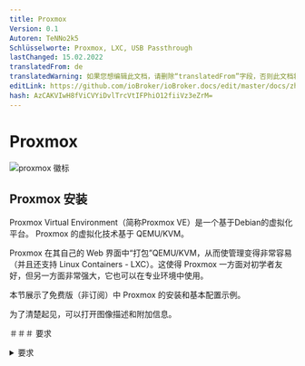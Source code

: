 ```yaml
---
title: Proxmox
Version: 0.1
Autoren: TeNNo2k5
Schlüsselworte: Proxmox, LXC, USB Passthrough
lastChanged: 15.02.2022
translatedFrom: de
translatedWarning: 如果您想编辑此文档，请删除“translatedFrom”字段，否则此文档将再次自动翻译
editLink: https://github.com/ioBroker/ioBroker.docs/edit/master/docs/zh-cn/install/proxmox.md
hash: AzCAKVIwH8fViCVYiDvlTrcVtIFPhiO12fiiVz3eZrM=
---
```

# Proxmox
![proxmox 徽标](../../de/install/media/proxmox/Proxmox-logo-860.png)

## Proxmox 安装
Proxmox Virtual Environment（简称Proxmox VE）是一个基于Debian的虚拟化平台。 Proxmox 的虚拟化技术基于 QEMU/KVM。

Proxmox 在其自己的 Web 界面中“打包”QEMU/KVM，从而使管理变得非常容易（并且还支持 Linux Containers - LXC）。这使得 Proxmox 一方面对初学者友好，但另一方面非常强大，它也可以在专业环境中使用。

本节展示了免费版（非订阅）中 Proxmox 的安装和基本配置示例。

为了清楚起见，可以打开图像描述和附加信息。

＃＃＃ 要求
<details><summary>要求</summary>

- 64 位 CPU
- CPU 和主板必须支持 Intel VT/AMD-V 进行虚拟化并在 bios 中激活。
- 1 GB RAM（仅适用于 Proxmox） - 根据要操作的虚拟机数量，这里当然需要更多 RAM。因此，建议至少 8 GB，最好是 16 GB 的 RAM。

</详情>

### 创建 ISO 映像/可启动 U 盘
首先，您需要一个 ISO 映像，可以从 [Proxmox 下载页面](https://www.proxmox.com/de/downloads/category/iso-images-pve) 下载。

<details><summary>Proxmox ISO</summary>

![proxmox-iso](../../de/install/media/proxmox/proxmox-iso.png)

</详情>

安装时，必须使用此 ISO 映像创建可引导的 U 盘。这应该至少有 2 GB 的内存。有几种方法可以创建可启动棒，请参阅[准备安装介质](https://pve.proxmox.com/wiki/Prepare_Installation_Media#_instructions_for_windows)

＃＃＃ 安装
系统必须在 UEFI/BIOS 中进行配置，以便可以从 USB 设备启动。插入 U 盘后，过一会儿会出现 Proxmox 安装菜单（如果没有，您也可以手动指定 U 盘作为引导介质（在大多数主板上，您可以使用 F8 或 F11 进行此操作）。

**Install Proxmox VE** 现在只需在安装菜单中选择。

<details><summary>安装菜单</summary>

![安装菜单](../../de/install/media/proxmox/installationsmenü.png)

</详情>

下一步是同意使用条款 (EULA)。

<details><summary>猫头鹰</summary>

![猫头鹰](../../de/install/media/proxmox/eula.png)

</详情>

下一步是选择要安装 Proxmox 的硬盘。如果服务器上安装了多个硬盘，请务必选择正确的硬盘！

<details><summary>硬盘的选择</summary>

![磁盘选择](../../de/install/media/proxmox/festplattenauswahl.png)

</详情>

使用**按钮选项**，您还可以为安装硬盘指定其他参数：

<details><summary>高级硬盘选项</summary>

![硬盘选项](../../de/install/media/proxmox/harddisk-options.png)

</详情>

Proxmox 使用 [逻辑卷管理器](https://de.wikipedia.org/wiki/Logical_Volume_Manager) (LVM)。借助此时的扩展选项，可以详细配置 LVM 等。
安装程序创建一个名为 pve 的卷组 (VG) 和名为 root 的附加逻辑卷 (LV)（此处安装 Proxmox 本身）、数据（存储 VM 的虚拟磁盘的存储）和交换（此处存储交换文件）。

<details><summary>使用高级设置，可以在此处指定某些参数：</summary>

- 文件系统：在这里您可以选择文件系统。这里的默认值为 ext4，在大多数情况下这是一个不错的选择。如果主机系统上有多个可用硬盘（以及大量 RAM），则具有适当 RAID 级别的 zfs 选项在这里很有意义。但是，在这种情况下，您应该从根本上处理 ZFS。
- hdsize：指定应用于 Proxmox 的总硬盘大小。这里你通常选择完整的硬盘大小，除非你以后想添加更多的分区。
- swapsize：确定交换卷的大小。这里的标准是与内置内存大小相同，但最小为 4 GB，最大为 8 GB。
- maxroot：指定根卷（Proxmox 本身）的最大大小。 **这里要提一下，在基础安装中，后面需要的模板和ISO镜像也存放在这里。**
- minfree：LVM 卷组 pve 上剩余的可用空间。如果磁盘大于 128 GB，则默认保留 16 GB（LVM 总是需要一些可用空间来创建快照）。
- maxvz：指定数据量的最大大小。

</详情>

通常，您可以将所有选项保留为默认设置（即此处未指定任何内容）。这些已经为大多数安装进行了优化设置。

为 Proxmox 选择硬盘后，将查询本地化选项（国家、时间和相关的键盘布局）：

<details><summary>本土化</summary>

![地点](../../de/install/media/proxmox/location.png)

</详情>

然后输入 root 用户的密码。此处还要求提供电子邮件地址。这用于在收到重要系统消息时向此处指定的地址发送电子邮件。但是，这不一定是真实的电子邮件地址（作为管理员，您将不再通过电子邮件收到重要系统事件的通知）。

<details><summary>密码和邮箱</summary>

![密码](../../de/install/media/proxmox/password.png)

</详情>

安装程序的下一步处理网络设置。必须在此处输入静态 IP 地址（无 DHCP）。这包括 IP 地址本身（以 CIDR 表示法）、网关 IP（通常是路由器的 IP 地址）和要使用的 DNS 服务器（在私有环境中通常也是路由器的 IP 地址）。 Proxmox 通常会自动检测网络。

<details><summary>网络</summary>

![网络](../../de/install/media/proxmox/network.png)

</详情>

最后显示安装摘要：

<details><summary>概括</summary>

![概括](../../de/install/media/proxmox/zusammenfassung.png)

</详情>

通过检查设置并单击安装来安装系统。

<details><summary>安装</summary>

![安装](../../de/install/media/proxmox/installation.png)

</详情>

稍等片刻后，安装完成，必须重新启动系统（事先移除带有 ISO 映像的 U 盘）。

然后你会看到终端。此处已显示有关现在如何访问系统的说明：

<details><summary>安慰</summary>

![安慰](../../de/install/media/proxmox/konsole.png)

</详情>

现在它在浏览器中继续（例如 https://10.1.1.89:8006）。但是，首先会显示警告。这是因为在安装过程中生成了自签名证书，浏览器当然不知道。此时您可以放心地忽略此消息 - 无论如何，连接都是通过 HTTPS 加密的。消息本身取决于浏览器。在此示例中，单击 **Advanced** 然后单击 **Continue to 10.1.1.89(unsafe)**

<details><summary>隐私错误</summary>

![隐私错误](../../de/install/media/proxmox/datenschutzfehler.png)

</详情>

然后使用 root 用户和安装期间选择的密码进行登录。您可以在这里**先**切换语言为德语，否则Proxmox界面将显示为英文，您不必再次输入您的用户名和密码。

<details><summary>登记</summary>

![注册](../../de/install/media/proxmox/anmeldung.png)

</详情>

登录后，您将立即收到一条消息，提示您没有对此服务器的有效订阅。此消息首先通过单击确定来确认。

<details><summary>订阅</summary>

![订阅](../../de/install/media/proxmox/subskription.png)

</详情>

现在必须调整 Proxmox 包源以便接收更新。

<details><summary>包源</summary>

![包源](../../de/install/media/proxmox/paketquellen.png)

</详情>

为此，将 **Non-Subscription-Repository** 添加到包源中。这可以在 `Updates > Repositories` 下的 Proxmox 实例菜单中完成。可以使用 Add 按钮添加非订阅存储库：

<details><summary>非订阅</summary>

![没有订阅](../../de/install/media/proxmox/no-subscription.png)

</详情>

现在应该停用 **Enterprise Repository**。为此，只需在存储库视图中选择 pve-enterprise 存储库，然后单击 **Deactivate** 按钮。

存储库的配置如下所示：

<details><summary>企业资料库</summary>

![企业](../../de/install/media/proxmox/enterprise.png)

</详情>

＃＃＃ 更新
更改软件包来源后，应进行第一次系统更新。最好的方法是通过 Web 界面：

<details><summary>更新</summary>

![更新](../../de/install/media/proxmox/updates.png)

</详情>

只需选择所需的 Proxmox 节点（例如“pve”），然后单击更新下的**更新**。这是所谓的任务查看器打开的地方，当系统上执行任何活动时，它总是显示。现在可以再次关闭任务查看器。顺便说一句，当显示任务查看器时，您不必等到任务完成（“TASK OK”），但始终可以直接再次关闭此对话框 - 任务本身继续在后台运行。
如果更新现在可用，则可以通过单击**升级**来导入它们。

Web 控制台将在此处打开，您可以监控进度。

<details><summary>网络控制台</summary>

![网络控制台](../../de/install/media/proxmox/web-konsole.png)

</详情>

当然也可以通过命令行（例如通过 SSH）更新 Proxmox 服务器：

~~~ apt update && apt dist-upgrade ~~~

这里唯一重要的是您使用 **apt dist-upgrade**（在“普通”Debian/Ubuntu 机器上，您倾向于使用 apt upgrade）。但是，“dist 升级”对于 Proxmox 很重要，因为运行 Proxmox 所需的依赖关系在这里得到了更好的解决。

在这方面，Proxmox 现在已经完成了基本配置。如果您想更广泛地处理 Proxmox，值得一看 [Proxmox Wiki](https://pve.proxmox.com/wiki/Main_Page) 或前往[官方论坛](https://forum.proxmox.com/)。

---

## Proxmox - 创建一个虚拟 Qemu/KVM 机器 (VM) + ioBroker 安装之后
本示例指南展示了如何创建 [虚拟机](https://pve.proxmox.com/wiki/Qemu/KVM_Virtual_Machines) (debian11)，然后在其中安装 ioBroker。

当然可以使用 Ubuntu 代替 Debian，但请确保使用 Ubuntu Server **LTS 版本**。

为了清楚起见，可以打开图像描述和附加信息。

### 1 - 下载 ISO 映像
首先，需要一个[ISO 映像](https://www.debian.org/distrib/)（64 位 PC Netinst-ISO），它必须在基本安装中加载到根目录（本地）（如果没有创建其他驱动器）。

为此，请转到本地 > ISO 映像。那里有两个选择。

- 之前存储在计算机上的 ISO，可以通过 **Upload** 按钮加载到 Proxmox 主机上。
- **从 URL 下载** 可以通过 URL 将 ISO 直接上传到主机。为此，复制 64 位 PC Netinst-ISO 的链接地址（鼠标右键），插入 URL 并单击 **Query URL** 以检索它。最后点击 **Download**，即可直接下载 ISO。

<details><summary>下载 ISO</summary>

![vm-iso](../../de/install/media/proxmox/vm-iso.png)

![vm-isourl](../../de/install/media/proxmox/vm-isourl.png)

</详情>

### 2 - 创建虚拟机
单击蓝色按钮 **Create VM** 打开一个窗口，必须在其中进行以下设置。

- 常规：分配主机名和密码，ID 已给出（以 100 开头），可以更改，但不能稍后更改。
- 操作系统：存储选择（本地）和 ISO 映像（debian-11-netinst.iso）
- 系统：一切都保持在默认设置，**检查 Qemu 代理**
- 磁盘：存储 local-lvm，磁盘大小 10GB（10-20GB 应该足够了，以后可以更改，但这里不再赘述）。
- CPU：取决于计算机的强大程度（也可以随时调整，为此必须重新启动VM）
- 内存：以 MiB 为单位的 RAM 大小（也可以随时调整，为此必须重新启动 VM）
- 网络：vmbr0，其他一切保持默认
- 确认：在这里您可以再次看到摘要（检查**创建后开始**），然后单击**完成**以创建 VM。

<details><summary>系列图像 创建虚拟机</summary>

![vm-通用](../../de/install/media/proxmox/vm-allgemein.png)

![虚拟机操作系统](../../de/install/media/proxmox/vm-os.png)

![虚拟机系统](../../de/install/media/proxmox/vm-system.png)

![虚拟机磁盘](../../de/install/media/proxmox/vm-disks.png)

![虚拟机处理器](../../de/install/media/proxmox/vm-cpu.png)

![虚拟机存储](../../de/install/media/proxmox/vm-speicher.png)

![虚拟机网络](../../de/install/media/proxmox/vm-netzwerk.png)

![vm-确认](../../de/install/media/proxmox/vm-bestätigen.png)

</详情>

### 3 - Debian 安装
启动 VM 后，转到 VM 控制台并启动 **Install**。

<details><summary>安慰</summary>

![虚拟机安装](../../de/install/media/proxmox/vm-install.png)

</详情>

您将被引导完成安装，并且必须在此过程中进行一些设置。要使用它，您需要制表键、空格键和箭头键。由于范围的原因，可以找到一系列图像的各种镜头。

<span style="color:red">**危险！ - 不能分配 root 密码。**</span>

<details><summary>图像系列 Debian 安装</summary>

![vm-1](../../de/install/media/proxmox/vm-1.png)

![vm-2](../../de/install/media/proxmox/vm-2.png)

![vm-3](../../de/install/media/proxmox/vm-3.png)

![vm-4](../../de/install/media/proxmox/vm-4.png)

![vm-5](../../de/install/media/proxmox/vm-5.png)

![vm-6](../../de/install/media/proxmox/vm-6.png)

![vm-7](../../de/install/media/proxmox/vm-7.png)

![vm-8](../../de/install/media/proxmox/vm-8.png)

![vm-9](../../de/install/media/proxmox/vm-9.png)

![vm-10](../../de/install/media/proxmox/vm-10.png)

![vm-11](../../de/install/media/proxmox/vm-11.png)

![vm-12](../../de/install/media/proxmox/vm-12.png)

![vm-13](../../de/install/media/proxmox/vm-13.png)

![vm-14](../../de/install/media/proxmox/vm-14.png)

![vm-15](../../de/install/media/proxmox/vm-15.png)

![vm-16](../../de/install/media/proxmox/vm-16.png)

![vm-17](../../de/install/media/proxmox/vm-17.png)

![vm-18](../../de/install/media/proxmox/vm-18.png)

![vm-19](../../de/install/media/proxmox/vm-19.png)

![vm-20](../../de/install/media/proxmox/vm-20.png)

![vm-21](../../de/install/media/proxmox/vm-21.png)

![vm-22](../../de/install/media/proxmox/vm-22.png)

![vm-23](../../de/install/media/proxmox/vm-23.png)

![vm-24](../../de/install/media/proxmox/vm-24.png)

![vm-25](../../de/install/media/proxmox/vm-25.png)

![vm-26](../../de/install/media/proxmox/vm-26.png)

</详情>

### 4 - 设置虚拟机
重新启动虚拟机，然后使用安装时分配的“用户名”和“密码”登录。然后用命令

~~~ ip地址~~~

找到了IP地址。这是通过 ssh 远程连接到 VM 所必需的，如下一步所示。

<details><summary>ip地址</summary>

![vm-ipaddr](../../de/install/media/proxmox/vm-ipaddr.png)

</详情>

现在可以通过 ssh（例如 Putty）访问 VM。在这里，您再次使用“用户名”和“密码”登录。
然后可以将网络地址从**dhcp**更改为**static**。 （推荐用于服务器操作）

~~~ sudo nano /etc/network/interfaces ~~~

<details><summary>网络/接口</summary>

![虚拟机纳米](../../de/install/media/proxmox/vm-nano.png)

![虚拟机-dhcp](../../de/install/media/proxmox/vm-dhcp.png)

![vm-静态](../../de/install/media/proxmox/vm-statisch.png)

</详情>

使用组合键 CTRL + o 保存编辑器中的更改，然后 ENTER，CTRL + x 退出编辑器。

对 IP 的更改仅在 VM 重新启动后才会生效。然而，在此之前，它会检查 Qemu 来宾代理是否处于活动状态，使用

~~~ sudo systemctl status qemu-guest-agent ~~~

<details><summary>来宾代理</summary>

![vm-qemuguest](../../de/install/media/proxmox/vm-qemuguest.png)

</详情>

<span style="color:orange">**危险！ - 对于 Ubuntu 安装，必须安装并启动 Qemu Guest Agent..**</span>

为此的命令：

~~~ sudo apt-get install qemu-guest-agent sudo systemctl start qemu-guest-agent ~~~

此外，为了能够安装 iobroker，必须在之后安装 **curl**。
~~~ sudo apt install curl ~~~

<details><summary>重新安装卷曲</summary>

![虚拟机卷曲](../../de/install/media/proxmox/vm-curl.png)

</详情>

要通过 VM 中的设备 (USB)，请选择 VM > Hardware > Add > USB Devices > Vendor/Device ID。此处列出了所有连接的设备。

<details><summary>USB 设备</summary>

![虚拟机-usb](../../de/install/media/proxmox/vm-usb.png)

</详情>

为了使 VM 在计算机 (Proxmox) 重新启动后自动启动，必须在 VM 选项中激活它。

<details><summary>引导选项</summary>

![虚拟机引导](../../de/install/media/proxmox/vm-booten.png)

</详情>

这样就完成了 VM 的安装和设置。现在可以重新启动 VM，然后可以安装 ioBroker。

---

## Proxmox - 之后创建 Linux 容器 (LXC) + ioBroker 安装
本示例指南展示了如何创建 [LXC 容器](https://pve.proxmox.com/wiki/Linux_Container) (debian11)，然后在其中安装 ioBroker。

为了清楚起见，可以打开图像描述和附加信息。

### 1 - 下载容器模板
首先，需要一个模板，该模板必须加载到基本安装中的根目录（本地）中（如果没有创建其他驱动器）。

为此，请转到本地 > 容器模板。单击**模板**会打开一个选择列表。在这里您选择 debian-11-standard(bullseye) 并单击下载。

<details><summary>下载模板</summary>

![当地的](../../de/install/media/proxmox/local.png)

![模板](../../de/install/media/proxmox/templates.png)

![模板加载](../../de/install/media/proxmox/template-laden.png)

</详情>

### 2 - 创建 LXC
单击蓝色按钮 **Create CT** 打开一个窗口，现在必须在其中进行以下设置。

- 常规：分配主机名和密码，ID 已给出（以 100 开头），但可以更改。
- 模板：存储选择（本地）和模板（debian-11-standard）
- Disks：磁盘大小的分配（不要太大方，可以随时放大）
- CPU：取决于电脑的强大程度（也可以随时调整）
- 内存：Ram/Swap 分配（可随时调整，即使在操作期间）
- 网络：静态 IP/CIDR 分配、网关，如果没有设置 IPv6，则设置为 SLAAC
- DNS：通常什么都没有改变（使用来自主机的值）
- 确认：摘要（勾选**创建后开始**）然后点击**完成**创建容器。

<details><summary>图像系列 创建 CT</summary>

![pve](../../de/install/media/proxmox/pve.png)

![lxc-通用](../../de/install/media/proxmox/lxc-allgemein.png)

![lxc-模板](../../de/install/media/proxmox/lxc-template.png)

![lxc 磁盘](../../de/install/media/proxmox/lxc-disks.png)

![lxc处理器](../../de/install/media/proxmox/lxc-cpu.png)

![lxc内存](../../de/install/media/proxmox/lxc-speicher.png)

![LXC网络](../../de/install/media/proxmox/lxc-netzwerk.png)

![lxc-dns](../../de/install/media/proxmox/lxc-dns.png)

![lxc-确认](../../de/install/media/proxmox/lxc-bestätigen.png)

![lxc-任务查看器](../../de/install/media/proxmox/lxc-taskviewer.png)

</详情>

### 3 - 设置 LXC
现在容器已经启动，进入 LXC 的控制台

<details><summary>安慰</summary>

![lxc 控制台](../../de/install/media/proxmox/lxc-konsole.png)

</详情>

在这里，您首先使用先前分配的密码以 root 身份登录，该密码是在创建 LXC 时分配的，然后首先更新它。

~~~ apt更新&& apt升级~~~

<details><summary>升级</summary>

![lxc升级](../../de/install/media/proxmox/lxc-upgrade.png)

</详情>

直接指出时区还是要设置的。

~~~ dpkg-重新配置tzdata ~~~

<details><summary>时区</summary>

![lxc-tzdata](../../de/install/media/proxmox/lxc-tzdata.png)

![LXC区](../../de/install/media/proxmox/lxc-area.png)

![lxc-时区](../../de/install/media/proxmox/lxc-timezone.png)

</详情>

现在将安装 **sudo** 和 **curl**。与下一步一样，需要 Sudo 才能正确创建将来用于在控制台上工作的用户。 Curl 是最后一步调用 ioBroker 安装脚本所必需的。

~~~ apt install sudo curl ~~~

<details><summary>重新安装</summary>

![lxc-须藤](../../de/install/media/proxmox/lxc-sudo.png)

</详情>

现在创建未来用户。在这种情况下替换“用户名”。为用户分配密码。其余的可以用 ENTER 确认。

~~~ 添加用户名~~~

然后必须将用户分配到 sudo 组。

~~~ usermod -aG sudo 用户名~~~

<details><summary>创建用户</summary>

![lxc-adduser](../../de/install/media/proxmox/lxc-adduser.png)

</详情>

最后一步，在安装ioBroker之前，注销一次

~~~退出~~~

然后使用新用户登录。现在可以安装 iobroker。

<details><summary>注销并以用户身份登录</summary>

![lxc用户登录](../../de/install/media/proxmox/lxc-useranmeldung.png)

</详情>

为了让 LXC 在重新启动计算机 (Proxmox) 后自动启动，必须在容器选项中激活它。

<details><summary>引导选项</summary>

![LXC 开机](../../de/install/media/proxmox/lxc-booten.png)

</详情>

---

## 安装 ioBroker
安装 ioBroker 所需的只是一个命令。

~~~ curl -sLf https://iobroker.net/install.sh |砰~~~~

安装步骤分为 4 个步骤，完全自动运行。

- 安装先决条件 (1/4)
- 创建 ioBroker 用户和目录 (2/4)
- 安装 ioBroker (3/4)
- 完成安装 (4/4)

<details><summary>安装人员</summary>

![iobroker 安装程序](../../de/install/media/proxmox/iobroker-installer.png)

![iobroker-installer1](../../de/install/media/proxmox/iobroker-installer1.png)

![iobroker-installer2](../../de/install/media/proxmox/iobroker-installer2.png)

![iobroker-installer3](../../de/install/media/proxmox/iobroker-installer3.png)

</详情>

最后出现如下提示，即表示安装成功。

~~~ ioBroker 安装成功在浏览器中打开http://10.1.1.222:8081 开始配置！ ~~~

同时，这也意味着现在可以通过地址在浏览器中调用ioBroker。如果一切正常，您将看到 ioBroker 设置。现在只有几个步骤，您将在助手的指导下完成。

<details><summary>系列图像 ioBroker 助手</summary>

![iobroker 设置](../../de/install/media/proxmox/iobroker-setup.png)

![iobroker-setup1](../../de/install/media/proxmox/iobroker-setup1.png)

![iobroker-setup2](../../de/install/media/proxmox/iobroker-setup2.png)

![iobroker-setup3](../../de/install/media/proxmox/iobroker-setup3.png)

![iobroker-setup4](../../de/install/media/proxmox/iobroker-setup4.png)

![iobroker-setup5](../../de/install/media/proxmox/iobroker-setup5.png)

![iobroker-setup6](../../de/install/media/proxmox/iobroker-setup6.png)

</详情>

然后，您可以搜索设备和服务。可以自动创建所需的适配器/实例。

<details><summary>图像系列设备/服务搜索</summary>

![设备搜索](../../de/install/media/proxmox/gerätesuche.png)

![实例](../../de/install/media/proxmox/instanzen.png)

![iobroker-完成](../../de/install/media/proxmox/iobroker-fertig.png)

</详情>

这样就完成了 ioBroker 的安装。根据应用和需求，可以随时安装额外的适配器。

---

## Proxmox - LXC (Linux Containers) -> 通过 USB 设备
这部分指南逐步解释了如何通过 Proxmox 中的 USB 设备（USB 直通）到 LXC（Linux 容器）。

使用虚拟机，可以直接通过 Proxmox Web 界面传递 USB 设备。使用 Linux 容器，目前需要手动编辑 lxc 的配置文件。

说明描述了如何集成 **Texas Instruments Inc. CC2531** Zigbee 棒，但相同的步骤可以类似地用于其他 Zigbee 棒（ConBee、CC2652P 等）或除 USB 网络设备外的其他 USB 设备（蓝牙/WLAN）可以使用。

* Proxmox 7.1 版用于这部分说明。

### 1.) 收集有关 USB 设备的信息
<details>

建立到 Proxmox 的 SSH 连接：

~~~ ssh root@ip地址~~~

<span style="color:red">**如果 USB 设备已经连接到 Proxmox 主机，请暂时拔下设备。**</span>

以下命令列出 Proxmox 主机上所有当前连接的 USB 设备：

~~~ lsusb ~~~

![proxmoxlxc00](../../de/install/media/proxmox/proxmoxlxc00.PNG)

现在将要集成的USB设备插入Proxmox主机，再次执行lsusb命令

![proxmoxlxc01](../../de/install/media/proxmox/proxmoxlxc01.PNG)

在屏幕截图中，您可以看到 USB 总线编号：**001** 和设备编号：**003** 的新设备已列出。

使用以下命令需要此信息，例如从设备输出**主要设备号**：

~~~ ls -l /dev/bus/usb/001/003 ~~~

在命令中使用 USB 总线号和设备号的输出非常重要！

***ls -l /dev/bus/usb/usb-bus-number/device-number***

![proxmoxlxc02](../../de/install/media/proxmox/proxmoxlxc02.PNG)

此示例中的 USB 设备的主设备号为 **189**，在文本文件中记下您的设备的值，并带有注释：#1

![proxmoxlxc03](../../de/install/media/proxmox/proxmoxlxc03.PNG)

接下来我们输出USB设备的唯一ID，并在文本文件中用注释记下输出值：#2

~~~ ls /dev/serial/by-id/ ~~~

![proxmoxlxc04](../../de/install/media/proxmox/proxmoxlxc04.PNG)

![proxmoxlxc05](../../de/install/media/proxmox/proxmoxlxc05.PNG)

作为最后一步，输出 ttyACM 的主要设备号并用注释注明：#3：

~~~ ls -l /dev/ttyACM* ~~~

![proxmoxlxc06](../../de/install/media/proxmox/proxmoxlxc06.PNG)

>*如果没有输出，用“ls -l /dev/serial/by-id/”检查USB设备是否被系统集成为ttyUSB，如果是，则替换以下所有引用**ttyACM的命令。 ..* * 从 **ttyUSB...** 获取，如果没有输出，则它不是 USB CDC 类设备（串行通信），因此可以忽略从 ttyACM 包含的所有点。*

所以我们在lxc的配置文件中记下了集成所需的来自USB设备的**三个**值。

![proxmoxlxc07](../../de/install/media/proxmox/proxmoxlxc07.PNG)

</详情>

### 2.) 编辑 LXC 配置文件
<details>

使用以下命令切换到 Proxmox 主机上的 LXC 配置目录：

~~~ cd /etc/pve/lxc ~~~

配置文件的 ID 号与创建 lxc 时分配的 ID 号相同！

![proxmoxlxc08](../../de/install/media/proxmox/proxmoxlxc08.PNG)

![proxmoxlxc09](../../de/install/media/proxmox/proxmoxlxc09.PNG)

在编辑配置文件之前，应制作备份副本：

~~~ cp 201.conf 201.conf.backup ~~~

![proxmoxlxc10](../../de/install/media/proxmox/proxmoxlxc10.PNG)

现在使用 vi 或 nano 编辑配置文件：

~~~ 纳米 201.conf ~~~

![proxmoxlxc11](../../de/install/media/proxmox/proxmoxlxc11.PNG)

将以下内容添加到配置文件的末尾：

~~~ lxc.cgroup2.devices.allow: c 189:* rwm lxc.mount.entry: usb-Texas_Instruments_TI_CC2531_USB_CDC___0X00124B0012023529-if00 dev/serial/by-id/usb-Texas_Instruments_TI_CC2531_USB_CDC___2B00124B0120=2

lxc.cgroup2.devices.allow: c 166:* rwm lxc.mount.entry: /dev/ttyACM0 dev/ttyACM0 none bind,optional,create=file ~~~

用您笔记中的注释条目替换标记的值！

![12](../../de/install/media/proxmox/proxmoxlxc12.PNG)

* 第一行是主设备号 **189** 注意：#1
* 在第二行中，来自 Note:#2 的唯一 id (usb-Texas_Instruments_TI_CC2531_USB_CDC___0X00124B0012023529-if00) 是单独给出的，并带有绝对路径，请注意完整的文本写在一行中，没有换行符。
* 在第三行中，给出了来自注：#3 的 ttyACM 的主要设备号 **166**。

保存配置文件（在 nano 编辑器中使用组合键：CTRL + o & CTRL + x 退出编辑器）

</br>

<span style="color:orange">**危险！ - 如果您的容器有活动快照：**</span>

<details>

那么 lxc.cgroup 代码不属于配置文件的末尾，而是在快照的第一个条目之前。

![proxmoxlxc18](../../de/install/media/proxmox/proxmoxlxc18.PNG)

</详情>

<span style="color:orange">**危险！ - Proxmox 7.0 版之前的安装：**</span>

<details>

将条目替换为

~~~ lxc.cgroup2 ~~~

通过

~~~ lxc.cgroup ~~~

</详情>

</br> 最后，发出以下命令来设置 ttyACM0 所需的权限：

~~~ chmod o+rw /dev/ttyACM* ~~~

要将调整应用于 lxc，请使用 **pct stop id / pct start id** 从容器执行冷启动：

~~~ pct 停止 201 ~~~

~~~ pct 开始 201 ~~~

</br>

<span style="color:green">**提示最好在外部存储工作配置文件的副本，因为例如B. 集成的 Proxmox 备份服务不会备份您的配置内容！**</span>

</br>

</详情>

### 3.) 检查 LXC USB 直通和 Zigbee 实例配置
<details>

建立与 LXC 的 SSH 连接：

~~~ ssh 用户@ip 地址~~~

使用命令：

~~~ lsusb ~~~

&

~~~ ls -l /dev ~~~

检查配置文件的调整是否成功。

![proxmoxlxc13](../../de/install/media/proxmox/proxmoxlxc13.PNG)

* 如屏幕截图所示，容器现在可以访问 USB 设备。

* 重要的是 ttyACM0 在截图中具有相同的权限，即 **crw-rw-rw- 1 nobody nogroup**

>***如果不检查配置文件中的所有值是否都按照描述设置，权限还是不匹配则跳转到第5点***

* 截图还显示cc2531的设备号从3变成了4，这是因为在此期间棒子被拔了又插了。但是，由于在配置文件中指定了唯一 ID 而不是总线/设备编号，因此 USB 直通继续工作。

如果如上所述，将 Zigbee 棒传递到容器，则必须在 iobroker 中的 Zigbee 适配器设置中的 COM 端口名称下输入

~~~ /dev/ttyACM0 ~~~

指定以便适配器寻址正确的设备。

![proxmoxlxc14](../../de/install/media/proxmox/proxmoxlxc14.PNG)

</详情>

### 4.) 永久权限的UDEV规则调整ttyACM0
<details>

在第 3 步结束时使用命令

~~~ chmod o+rw /dev/ttyACM* ~~~

为 ttyACM0 设置了相应的权限，但是这些权限更改会在 Proxmox 主机重新启动时重置。需要在 Proxmox 主机上设置 udev 规则才能永久调整。

使用 lsusb 我们再次列出当前连接的 USB 设备：

~~~ lsusb ~~~

![proxmoxlxc15](../../de/install/media/proxmox/proxmoxlxc15.PNG)

这次我们记下ID后面的数值，所以本例中**0451:16a8**

* 第一个值：***0451*** 代表 **idVendor**，第二个值：***16a8*** 代表**idProduct**。

现在使用 vi 或 nano 在 /etc/udev/rules.d 下创建 udev 规则：

~~~ 纳米 /etc/udev/rules.d/50-myusb.rules ~~~

并添加了以下内容：

~~~ SUBSYSTEMS=="usb", ATTRS{idVendor}=="0451", ATTRS{idProduct}=="16a8", GROUP="users", MODE="0666" ~~~

![proxmoxlxc16](../../de/install/media/proxmox/proxmoxlxc16.PNG)

最后，运行以下命令激活 udev 规则：

~~~ udevadm control --reload ~~~

</详情>

### 5.) 故障排除
<details>

**错误：** lxc 中的 ttyACM0 权限不匹配或在短时间内丢失 (ConBee II)。

~~~ ls -l /dev/ttyACM0 c--------- 0 没有人 nogroup 166, 0 Feb 7 14:29 ttyACM0 ~~~

</br>

**解决方案：** 使用 mknod 为容器创建持久绑定。

为此，在路径 **"/var/lib/lxc/CONTAINERID"** 中创建 **devices** 文件夹，并使用 mknod 在此文件夹中创建绑定：

~~~ mkdir /var/lib/lxc/201/devices ~~~

~~~ cd /var/lib/lxc/201/devices ~~~

~~~ mknod -m 666 ttyACM0 c 166 0 ~~~

+ *mknod 在路径中创建一个名为 ttyACM0 的文件（只要文件存在，设备就绑定到 lxc）*

![proxmoxlxc17](../../de/install/media/proxmox/proxmoxlxc17.PNG)

***主要设备号和ttyACM..根据需要调整***

那么lxc配置文件中的条目必须调整：

~~~ lxc.mount.entry: /dev/ttyACM0 dev/ttyACM0 none bind,optional,create=file ~~~

替换为：

~~~ lxc.mount.entry: /var/lib/lxc/CONTAINERID/devices/ttyACM0 dev/ttyACM0 none bind,optional,create=file ~~~

</详情>